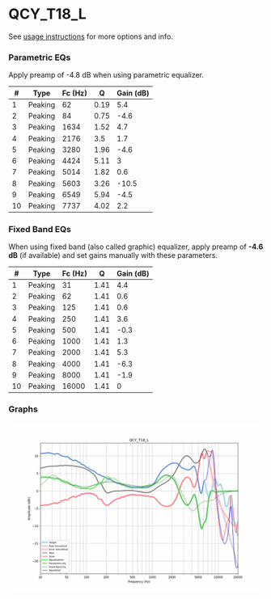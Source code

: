 # QCY_T18_L
See [usage instructions](https://github.com/jaakkopasanen/AutoEq#usage) for more options and info.

### Parametric EQs
Apply preamp of -4.8 dB when using parametric equalizer.

|   # | Type    |   Fc (Hz) |    Q |   Gain (dB) |
|-----|---------|-----------|------|-------------|
|   1 | Peaking |        62 | 0.19 |         5.4 |
|   2 | Peaking |        84 | 0.75 |        -4.6 |
|   3 | Peaking |      1634 | 1.52 |         4.7 |
|   4 | Peaking |      2176 | 3.5  |         1.7 |
|   5 | Peaking |      3280 | 1.96 |        -4.6 |
|   6 | Peaking |      4424 | 5.11 |         3   |
|   7 | Peaking |      5014 | 1.82 |         0.6 |
|   8 | Peaking |      5603 | 3.26 |       -10.5 |
|   9 | Peaking |      6549 | 5.94 |        -4.5 |
|  10 | Peaking |      7737 | 4.02 |         2.2 |

### Fixed Band EQs
When using fixed band (also called graphic) equalizer, apply preamp of **-4.6 dB** (if available) and set gains manually with these parameters.

|   # | Type    |   Fc (Hz) |    Q |   Gain (dB) |
|-----|---------|-----------|------|-------------|
|   1 | Peaking |        31 | 1.41 |         4.4 |
|   2 | Peaking |        62 | 1.41 |         0.6 |
|   3 | Peaking |       125 | 1.41 |         0.6 |
|   4 | Peaking |       250 | 1.41 |         3.6 |
|   5 | Peaking |       500 | 1.41 |        -0.3 |
|   6 | Peaking |      1000 | 1.41 |         1.3 |
|   7 | Peaking |      2000 | 1.41 |         5.3 |
|   8 | Peaking |      4000 | 1.41 |        -6.3 |
|   9 | Peaking |      8000 | 1.41 |        -1.9 |
|  10 | Peaking |     16000 | 1.41 |         0   |

### Graphs
![](./QCY_T18_L.png)
